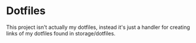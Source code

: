 # Dotfiles

This project isn't actually my dotfiles, instead it's just a handler for creating links of my dotfiles found in storage/dotfiles.
